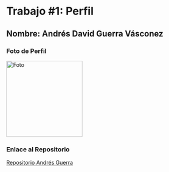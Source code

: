 # Trabajo #1: Perfil

## Nombre: Andrés David Guerra Vásconez

### Foto de Perfil
<img src="https://avatars0.githubusercontent.com/u/8369748?v=3&s=466" alt="Foto" width="200"/>

### Enlace al Repositorio
[Repositorio Andrés Guerra](https://github.com/Andreu-95/Tec_Web_Js)
